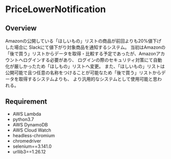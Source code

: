 # PriceLowerNotification

## Overview
Amazonの公開している「ほしいもの」リストの商品が前回よりも20%値下げした場合に
Slackにて値下がり対象商品を通知するシステム。
当初はAmazonの「後で買う」リストからデータを取得・比較する予定であったが、Amazonアカウントへログインする必要があり、
ログインの際のセキュリティ対策にて自動化が厳しかったため「ほしもの」リストへ変更。
また、「ほしいもの」リストは公開可能で且つ任意の名称をつけることが可能なため「後で買う」リストからデータを取得するシステムよりも、
より汎用的なシステムとして使用可能と思われる。

## Requirement
- AWS Lambda
- python3.7
- AWS DynamoDB
- AWS Cloud Watch
- headless-chromium
- chromedriver
- selenium==3.141.0
- urllib3==1.26.12
